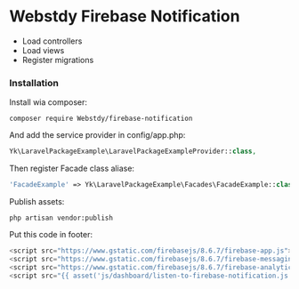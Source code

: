 # Webstdy Firebase Notification

- Load controllers
- Load views
- Register migrations

### Installation

Install wia composer:

```
composer require Webstdy/firebase-notification
```

And add the service provider in config/app.php:

```php
Yk\LaravelPackageExample\LaravelPackageExampleProvider::class,
```

Then register Facade class aliase:

```php
'FacadeExample' => Yk\LaravelPackageExample\Facades\FacadeExample::class,
```

Publish assets:

```
php artisan vendor:publish
```

Put this code in footer:
```javascript
<script src="https://www.gstatic.com/firebasejs/8.6.7/firebase-app.js"></script>
<script src="https://www.gstatic.com/firebasejs/8.6.7/firebase-messaging.js"></script>
<script src="https://www.gstatic.com/firebasejs/8.6.7/firebase-analytics.js"></script>
<script src="{{ asset('js/dashboard/listen-to-firebase-notification.js') }}"></script>
```

